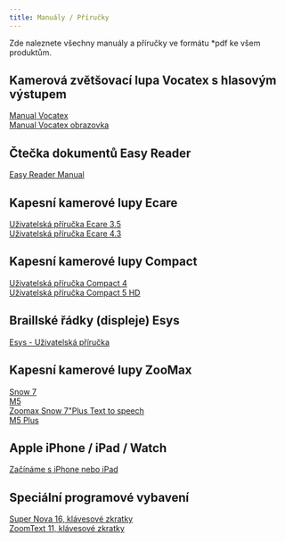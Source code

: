 ```yaml
---
title: Manuály / Příručky
---
```


Zde naleznete všechny manuály a příručky ve formátu *pdf ke všem produktům.  
  

## Kamerová zvětšovací lupa Vocatex s hlasovým výstupem

  
[Manual Vocatex](/soubory/uzivatelska_prirucka_Vocatex.pdf)  
[Manual Vocatex obrazovka](/soubory/uzivatelska_prirucka_Vocatex_obrazovka.pdf)  
  

## Čtečka dokumentů Easy Reader

  
[Easy Reader Manual](/soubory/easy_reader_manual.pdf)  
  

## Kapesní kamerové lupy Ecare

  
[Uživatelská příručka Ecare 3.5](/soubory/ECARE_3,5_manual.pdf)  
[Uživatelská příručka Ecare 4.3](/soubory/ECARE_4,3_manual.pdf)  
  

## Kapesní kamerové lupy Compact

  
[Uživatelská příručka Compact 4](/soubory/Compact_4HD_manual.pdf)    
[Uživatelská příručka Compact 5 HD](/soubory/manual_Compact_5%20_HD.pdf)  
  

## Braillské řádky (displeje) Esys

  
[Esys - Uživatelská příručka](/soubory/Esys_uzivatelska_prirucka.pdf)  
  

## Kapesní kamerové lupy ZooMax

  
[Snow 7](/soubory/Snow_7_HD_manual.pdf)    
[M5](/soubory/M5_manual.pdf)  
[Zoomax Snow 7"Plus Text to speech](/soubory/ZooMax%20Snow7Plus%20Text%20to%20speech.pdf)    
[M5 Plus](/soubory/Zoomax%20M%205%20Plus%20manual.pdf)    
  

## Apple iPhone / iPad / Watch

  
[Začínáme s iPhone nebo iPad](/soubory/Prvni%20spusteni%20gesta%20pro%20ovladani%20iOS1.pdf)  
  

## Speciální programové vybavení

  
[Super Nova 16, klávesové zkratky](/soubory/Supernova%2016%20-%20zkratky.pdf)    
[ZoomText 11, klávesové zkratky](/soubory/ZoomText%2011%20-%20zkratky.pdf)